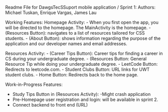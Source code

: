 Readme File for DawgsTecSSuport mobile application / Sprint 1:
Authors: Michael Tuskan, Enrique Vargas, James Lau

Working Features: 
  Homepage Activity:
    -	When you first open the app, you will be directed to the homepage. The MainActivity is the homepage.
    -	(Resources Button): navigates to a list of resources tailored for CSS students.
    -	(About Button): shows information regarding the purpose of the application and our developer names and email addresses.

  Resources Activity:
    - (Career Tips Button): Career tips for finding a career in CS during your undergraduate degree.
    - (Resources Button: General Resource Tip while doing your undergraduate degree.
    - LeetCode Button: Redirects to leetcode.com.
    - Student Clubs Button: URL links for UWT student clubs.
    - Home Button: Redirects back to the home page.

Work-in-Progress Features: 
  - Study Tips Button in (Resources Activity): -Might crash application
  - Pre-Homepage user registration and login: will be available in sprint 2.
  - Connect backend to front end (URL)
